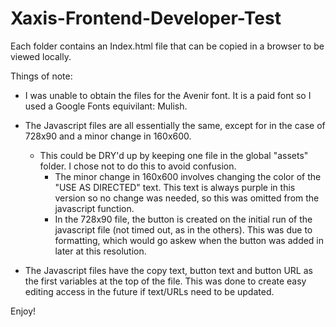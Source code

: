 # Xaxis-Frontend-Developer-Test

Each folder contains an Index.html file that can be copied in a browser to be viewed locally. 

Things of note:

- I was unable to obtain the files for the Avenir font. It is a paid font so I used a Google Fonts equivilant: Mulish.
  
- The Javascript files are all essentially the same, except for in the case of 728x90 and a minor change in 160x600.
    - This could be DRY'd up by keeping one file in the global "assets" folder. I chose not to do this to avoid confusion.
      - The minor change in 160x600 involves changing the color of the "USE AS DIRECTED" text.
       This text is always purple in this version so no change was needed, so this was omitted from the javascript function.
      - In the 728x90 file, the button is created on the initial run of the javascript file (not timed out, as in the others).
       This was due to formatting, which would go askew when the button was added in later at this resolution.
  
- The Javascript files have the copy text, button text and button URL as the first variables at the top of the file.
    This was done to create easy editing access in the future if text/URLs need to be updated.  

Enjoy! 
